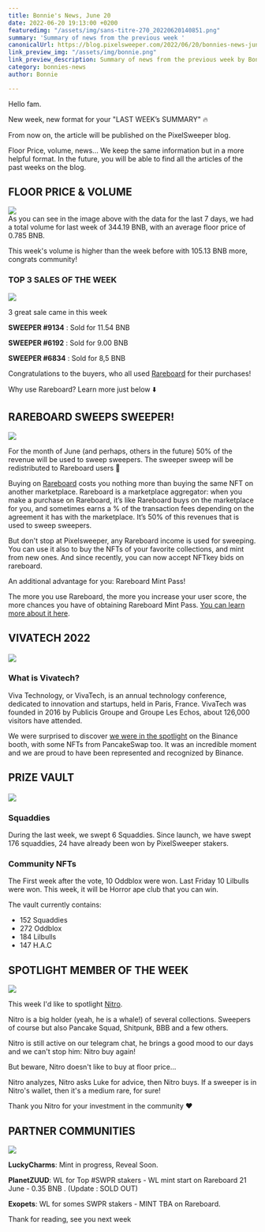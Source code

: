 ```yaml
---
title: Bonnie's News, June 20
date: 2022-06-20 19:13:00 +0200
featuredimg: "/assets/img/sans-titre-270_20220620140851.png"
summary: 'Summary of news from the previous week '
canonicalUrl: https://blog.pixelsweeper.com/2022/06/20/bonnies-news-jun-20
link_preview_img: "/assets/img/bonnie.png"
link_preview_description: Summary of news from the previous week by Bonnie
category: bonnies-news
author: Bonnie

---
```

Hello fam.

New week, new format for your "LAST WEEK’s SUMMARY" 🔥

From now on, the article will be published on the PixelSweeper blog.

Floor Price, volume, news... We keep the same information but in a more helpful format. In the future, you will be able to find all the articles of the past weeks on the blog.

## **FLOOR PRICE & VOLUME**

![](/assets/img/sans-titre-271_20220620100111.png)  
As you can see in the image above with the data for the last 7 days, we had a total volume for last week of 344.19 BNB, with an average floor price of 0.785 BNB.

This week's volume is higher than the week before with 105.13 BNB more, congrats community!

### TOP 3 SALES OF THE WEEK

![](/assets/img/sans-titre-271_20220620101213.png)

3 great sale came in this week

**SWEEPER #9134** : Sold for 11.54 BNB

**SWEEPER #6192** : Sold for 9.00 BNB

**SWEEPER #6834** : Sold for 8,5 BNB

Congratulations to the buyers, who all used [Rareboard](https://rareboard.com/pixelsweeper) for their purchases!

Why use Rareboard? Learn more just below ⬇️

## **RAREBOARD SWEEPS SWEEPER!**

![](/assets/img/sans-titre-271_20220620130210.png)

For the month of June (and perhaps, others in the future) 50% of the revenue will be used to sweep sweepers. The sweeper sweep will be redistributed to Rareboard users 👀

Buying on [Rareboard](https://rareboard.com) costs you nothing more than buying the same NFT on another marketplace. Rareboard is a marketplace aggregator: when you make a purchase on Rareboard, it’s like Rareboard buys on the marketplace for you, and sometimes earns a % of the transaction fees depending on the agreement  it has with the marketplace. It’s 50% of this revenues that is used to sweep sweepers.

But don't stop at Pixelsweeper, any Rareboard income is used for sweeping. You can use it also to buy the NFTs of your favorite collections, and mint from new ones. And since recently, you can now accept NFTkey bids on rareboard.

An additional advantage for you: Rareboard Mint Pass!

The more you use Rareboard, the more you increase your user score, the more chances you have of obtaining Rareboard Mint Pass. [You can learn more about it here]().

## **VIVATECH 2022**

#### ![](/assets/img/sans-titre-271_20220620130250.png)

### What is Vivatech?

Viva Technology, or VivaTech, is an annual technology conference, dedicated to innovation and startups, held in Paris, France. VivaTech was founded in 2016 by Publicis Groupe and Groupe Les Echos, about 126,000 visitors have attended.

We were surprised to discover [we were in the spotlight]() on the Binance booth, with some NFTs from PancakeSwap too. It was an incredible moment and we are proud to have been represented and recognized by Binance.

## **PRIZE VAULT**

#### ![](/assets/img/sans-titre-271_20220620130047.png)

### **Squaddies**

During the last week, we swept 6 Squaddies. Since launch, we have swept 176 squaddies, 24 have already been won by PixelSweeper stakers. 

### **Community NFTs** 

The First week after the vote, 10 Oddblox were won. Last Friday 10 Lilbulls were won. This week, it will be Horror ape club that you can win.

The vault currently contains:

* 152 Squaddies
* 272 Oddblox
* 184 Lilbulls
* 147 H.A.C

## **SPOTLIGHT MEMBER OF THE WEEK**

![](/assets/img/sans-titre-271_20220620125741.png)

This week I'd like to spotlight [Nitro](https://twitter.com/Nitrodarno).

Nitro is a big holder (yeah, he is a whale!) of several collections. Sweepers of course but also Pancake Squad, Shitpunk, BBB and a few others.

Nitro is still active on our telegram chat, he brings a good mood to our days and we can't stop him: Nitro buy again!

But beware, Nitro doesn't like to buy at floor price...

Nitro analyzes, Nitro asks Luke for advice, then Nitro buys. If a sweeper is in Nitro's wallet, then it's a medium rare, for sure!

Thank you Nitro for your investment in the community ❤️

## **PARTNER COMMUNITIES**

![](/assets/img/sans-titre-271_20220620120750.png)

**LuckyCharms**: Mint in progress, Reveal Soon.

**PlanetZUUD**: WL for Top #SWPR stakers - WL mint start on Rareboard 21 June - 0.35 BNB . (Update : SOLD OUT)

**Exopets**: WL for somes SWPR stakers - MINT TBA on Rareboard.

Thank for reading, see you next week